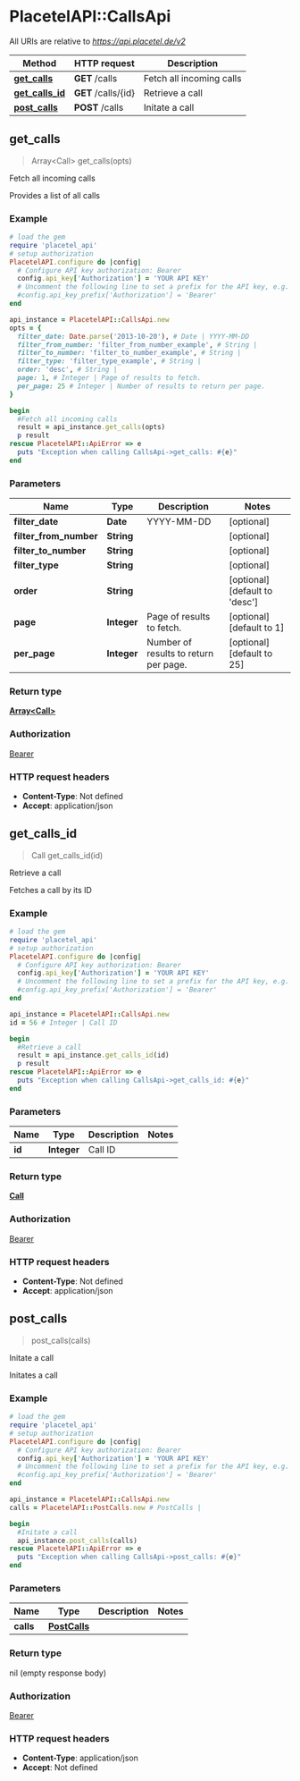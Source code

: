 # PlacetelAPI::CallsApi

All URIs are relative to *https://api.placetel.de/v2*

Method | HTTP request | Description
------------- | ------------- | -------------
[**get_calls**](CallsApi.md#get_calls) | **GET** /calls | Fetch all incoming calls
[**get_calls_id**](CallsApi.md#get_calls_id) | **GET** /calls/{id} | Retrieve a call
[**post_calls**](CallsApi.md#post_calls) | **POST** /calls | Initate a call



## get_calls

> Array&lt;Call&gt; get_calls(opts)

Fetch all incoming calls

Provides a list of all calls

### Example

```ruby
# load the gem
require 'placetel_api'
# setup authorization
PlacetelAPI.configure do |config|
  # Configure API key authorization: Bearer
  config.api_key['Authorization'] = 'YOUR API KEY'
  # Uncomment the following line to set a prefix for the API key, e.g. 'Bearer' (defaults to nil)
  #config.api_key_prefix['Authorization'] = 'Bearer'
end

api_instance = PlacetelAPI::CallsApi.new
opts = {
  filter_date: Date.parse('2013-10-20'), # Date | YYYY-MM-DD
  filter_from_number: 'filter_from_number_example', # String | 
  filter_to_number: 'filter_to_number_example', # String | 
  filter_type: 'filter_type_example', # String | 
  order: 'desc', # String | 
  page: 1, # Integer | Page of results to fetch.
  per_page: 25 # Integer | Number of results to return per page.
}

begin
  #Fetch all incoming calls
  result = api_instance.get_calls(opts)
  p result
rescue PlacetelAPI::ApiError => e
  puts "Exception when calling CallsApi->get_calls: #{e}"
end
```

### Parameters


Name | Type | Description  | Notes
------------- | ------------- | ------------- | -------------
 **filter_date** | **Date**| YYYY-MM-DD | [optional] 
 **filter_from_number** | **String**|  | [optional] 
 **filter_to_number** | **String**|  | [optional] 
 **filter_type** | **String**|  | [optional] 
 **order** | **String**|  | [optional] [default to &#39;desc&#39;]
 **page** | **Integer**| Page of results to fetch. | [optional] [default to 1]
 **per_page** | **Integer**| Number of results to return per page. | [optional] [default to 25]

### Return type

[**Array&lt;Call&gt;**](Call.md)

### Authorization

[Bearer](../README.md#Bearer)

### HTTP request headers

- **Content-Type**: Not defined
- **Accept**: application/json


## get_calls_id

> Call get_calls_id(id)

Retrieve a call

Fetches a call by its ID

### Example

```ruby
# load the gem
require 'placetel_api'
# setup authorization
PlacetelAPI.configure do |config|
  # Configure API key authorization: Bearer
  config.api_key['Authorization'] = 'YOUR API KEY'
  # Uncomment the following line to set a prefix for the API key, e.g. 'Bearer' (defaults to nil)
  #config.api_key_prefix['Authorization'] = 'Bearer'
end

api_instance = PlacetelAPI::CallsApi.new
id = 56 # Integer | Call ID

begin
  #Retrieve a call
  result = api_instance.get_calls_id(id)
  p result
rescue PlacetelAPI::ApiError => e
  puts "Exception when calling CallsApi->get_calls_id: #{e}"
end
```

### Parameters


Name | Type | Description  | Notes
------------- | ------------- | ------------- | -------------
 **id** | **Integer**| Call ID | 

### Return type

[**Call**](Call.md)

### Authorization

[Bearer](../README.md#Bearer)

### HTTP request headers

- **Content-Type**: Not defined
- **Accept**: application/json


## post_calls

> post_calls(calls)

Initate a call

Initates a call

### Example

```ruby
# load the gem
require 'placetel_api'
# setup authorization
PlacetelAPI.configure do |config|
  # Configure API key authorization: Bearer
  config.api_key['Authorization'] = 'YOUR API KEY'
  # Uncomment the following line to set a prefix for the API key, e.g. 'Bearer' (defaults to nil)
  #config.api_key_prefix['Authorization'] = 'Bearer'
end

api_instance = PlacetelAPI::CallsApi.new
calls = PlacetelAPI::PostCalls.new # PostCalls | 

begin
  #Initate a call
  api_instance.post_calls(calls)
rescue PlacetelAPI::ApiError => e
  puts "Exception when calling CallsApi->post_calls: #{e}"
end
```

### Parameters


Name | Type | Description  | Notes
------------- | ------------- | ------------- | -------------
 **calls** | [**PostCalls**](PostCalls.md)|  | 

### Return type

nil (empty response body)

### Authorization

[Bearer](../README.md#Bearer)

### HTTP request headers

- **Content-Type**: application/json
- **Accept**: Not defined

